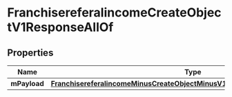 
# FranchisereferalincomeCreateObjectV1ResponseAllOf

## Properties
Name | Type | Description | Notes
------------ | ------------- | ------------- | -------------
**mPayload** | [**FranchisereferalincomeMinusCreateObjectMinusV1MinusResponseMinusMPayload**](FranchisereferalincomeMinusCreateObjectMinusV1MinusResponseMinusMPayload.md) |  | 



